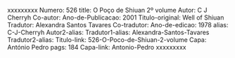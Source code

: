xxxxxxxxx
Numero: 526
title: O Poço de Shiuan 2º volume
Autor: C J Cherryh
Co-autor: 
Ano-de-Publicacao: 2001
Titulo-original: Well of Shiuan
Tradutor: Alexandra Santos Tavares
Co-tradutor: 
Ano-de-edicao: 1978
alias: C-J-Cherryh
Autor2-alias: 
Tradutor1-alias: Alexandra-Santos-Tavares
Tradutor2-alias: 
Titulo-link: 526-O-Poco-de-Shiuan-2-volume
Capa: António Pedro
pags: 184
Capa-link: Antonio-Pedro
xxxxxxxxx